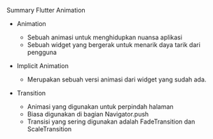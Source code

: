 Summary Flutter Animation

- Animation
  - Sebuah animasi untuk menghidupkan nuansa aplikasi
  - Sebuah widget yang bergerak untuk menarik daya tarik dari pengguna

- Implicit Animation
  - Merupakan sebuah versi animasi dari widget yang sudah ada.

- Transition
  - Animasi yang digunakan untuk perpindah halaman
  - Biasa digunakan di bagian Navigator.push
  - Transisi yang sering digunakan adalah FadeTransition dan ScaleTransition
